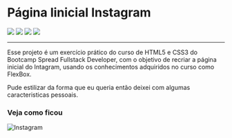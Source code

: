 # Página Iinicial Instagram
<img src="https://img.shields.io/badge/Status-Concluido-success"> <img src="https://img.shields.io/badge/License-MIT%20License-impotant"> <img src="https://img.shields.io/badge/HTML-50.2%25-orange"> <img src="https://img.shields.io/badge/CSS-49.8%25-informational">

<hr>
<p>Esse projeto é um exercício prático do curso de HTML5 e CSS3 do Bootcamp Spread Fullstack Developer, com o objetivo de recriar a página inicial do Intagram, usando os conhecimentos adquiridos no curso como FlexBox.</p>
<p>Pude estilizar da forma que eu queria então deixei com algumas caracteristicas pessoais.</p>
<h3>Veja como ficou</h3>

![Instagram](https://user-images.githubusercontent.com/69050591/166675787-d87f311f-5c26-452e-b7ed-67c7889b977b.PNG)

